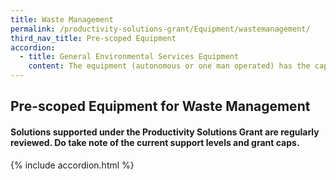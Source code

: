 ```yaml
---
title: Waste Management
permalink: /productivity-solutions-grant/Equipment/wastemanagement/
third_nav_title: Pre-scoped Equipment
accordion:
  - title: General Environmental Services Equipment
    content: The equipment (autonomous or one man operated) has the capability to facilitate the collection of waste from point to point. Examples of such capability include bin-lifting, towing, pulling, transporting etc.<br/><br/><a href='/productivity-solutions-grant/solutionrepo/solution35' target='_blank' style='color:#037e8a'>Battery operated waste collection equipment</a><br/><br/><br/>Machine equipped with cutting or shearing or crushing system(s) to reduce the volume of solid waste/recyclables.<br/><br/><a href='/productivity-solutions-grant/solutionrepo/solution60' target='_blank' style='color:#037e8a'>Industrial crusher/shredder</a><br/><br/><br/>The system is designed to lift and wash the waste bins automatically with only one man needed to operate the system.<br/><br/><a href='/productivity-solutions-grant/solutionrepo/solution74' target='_blank' style='color:#037e8a'>Mobile/static refuse bin washing system</a><br/><br/><br/>The food waste recycling system with the provision of the in-sink-grinder/ in-feed station is able to convert recycle food waste into organic fertilisers/ compost/ discharge in liquid form. It will reduce the needs for separation, transportation and collection of these food waste for disposal.<br/><br/><a href='/productivity-solutions-grant/solutionrepo/solution81' target='_blank' style='color:#037e8a'>On-site food waste recycling system</a><br/><br/><br/>A plastic washing line is used to wash and convert dirty plastic materials into dry clean plastics suitable for recycling.<br/><br/><a href='/productivity-solutions-grant/solutionrepo/solution84' target='_blank' style='color:#037e8a'>Plastics washing system</a><br/><br/><br/>The side loader system, which comprises of a side loading compactor body mounted onto a vehicle chassis and the use of compatible collection bins, allows the driver to remotely operate the collection process in the cabin. The collection vehicle must be fitted with an on board camera system for ease of visibility of remote side loading operation and safety, a tonnage monitoring system for the tracking of tonnage of waste/recyclables collected in each premises.<br/><br/><a href='/productivity-solutions-grant/solutionrepo/solution122' target='_blank' style='color:#037e8a'>Side-loader waste collection system</a><br/><br/><br/>The equipment using sensors to detect and compacts materials automatically to facilitate the transportation of the materials.<br/><br/><a href='/productivity-solutions-grant/solutionrepo/solution123' target='_blank' style='color:#037e8a'>Smart Baler System</a><br/><br/><br/>The equipment should allow Users to monitor bin fill levels with multiple fill level settings, send notifications to collectors when bins are reaching capacity and preferably with software to allow Users to gather data for trend analytics.<br/><br/><a href='/productivity-solutions-grant/solutionrepo/solution124' target='_blank' style='color:#037e8a'>Smart litter bin with compactor function</a><br/><br/><br/>Waste-handling system integrated with smart features to enable on-demand waste collection. The equipment must minimally be equipped with sensors such as fill-level or weight monitoring system which allows operators and premises owners to monitor and react to its usage, efficiency and fill level to enable on-demand waste collection.<br/><br/><a href='/productivity-solutions-grant/solutionrepo/solution125' target='_blank' style='color:#037e8a'>Smart mobile/static compactors</a><br/><br/><br/>Waste-handling system integrated with compactor, fill-level sensor(s), weight monitoring and communication system(s) to enable on-demand waste collection.<br/><br/><a href='/productivity-solutions-grant/solutionrepo/solution126' target='_blank' style='color:#037e8a'>Smart static compactor in bin centre</a><br/><br/><br/>The Smart Waste Oil Collection System, which is equipped with diagnostics, fill-level sensors and data management system, transports waste oil from the fryer to the waste oil containment tank with minimal human intervention.<br/><br/><a href='/productivity-solutions-grant/solutionrepo/solution128' target='_blank' style='color:#037e8a'>Smart Waste Oil Collection System</a><br/><br/><br/>Forklift with load capacity from 1.5 ton to 10 ton, that is able to lift, move and/or stack materials, with only one operator.<br/><br/><a href='/productivity-solutions-grant/solutionrepo/solution183' target='_blank' style='color:#037e8a'>Warehousing system - forklift</a><br/><br/><br/>Pallet with load capacity ranging from 1.2 ton to 2.5 ton, that is able to transport or stack the pallets, with only one operator.<br/><br/><a href='/productivity-solutions-grant/solutionrepo/solution184' target='_blank' style='color:#037e8a'>Warehousing system - pallet transporter/stacker</a><br/><br/><br/>Reach truck with load capacity ranging from 1.2 ton to 2.5 ton, that is able to reach loads located high up in racks, with only one operator.<br/><br/><a href='/productivity-solutions-grant/solutionrepo/solution185' target='_blank' style='color:#037e8a'>Warehousing system- reach truck</a><br/><br/><br/>The plastics waste recycling system with the provision of automated sorting, friction cleaning, and extrusion technology is able to process polymer streams  (i.e. PET, LDPE , HDPE  or PP ) into high quality recycled plastic compounds such as processed pellets or flakes.<br/><br/><a href='/productivity-solutions-grant/solutionrepo/solution186' target='_blank' style='color:#037e8a'>Plastic Recycling System</a><br/><br/><br/>Forklift with load capacity from 1.5 ton to 10 ton, that is able to lift, move and/or stack materials, with only one operator.<br/><br/><a href='/productivity-solutions-grant/solutionrepo/solution278' target='_blank' style='color:#037e8a'>Engine/Electric- powered forklift</a><br/><br/><br/>Pallet with load capacity ranging from 1.2 ton to 2.5 ton, that is able to transport or stack the pallets, with only one operator.<br/><br/><a href='/productivity-solutions-grant/solutionrepo/solution279' target='_blank' style='color:#037e8a'>Electric pallet transporter/stacker</a><br/><br/><br/>Reach truck with load capacity ranging from 1.2 ton to 2.5 ton, that is able to reach loads located high up in racks, with only one operator.<br/><br/><a href='/productivity-solutions-grant/solutionrepo/solution280' target='_blank' style='color:#037e8a'>Electric reach truck</a><br/>
---
```


## Pre-scoped Equipment for Waste Management

#### Solutions supported under the Productivity Solutions Grant are regularly reviewed. Do take note of the current support levels and grant caps.

{% include accordion.html %}


